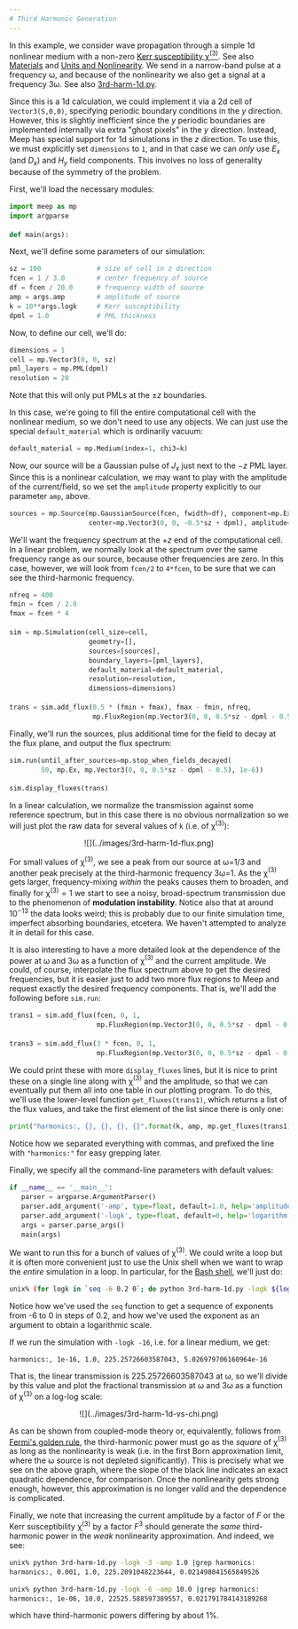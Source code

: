 ```yaml
---
# Third Harmonic Generation
---
```


In this example, we consider wave propagation through a simple 1d nonlinear medium with a non-zero [Kerr susceptibility χ$^{(3)}$](https://en.wikipedia.org/wiki/Kerr_effect). See also [Materials](../Materials.md#nonlinearity) and [Units and Nonlinearity](../Units_and_Nonlinearity.md). We send in a narrow-band pulse at a frequency ω, and because of the nonlinearity we also get a signal at a frequency 3ω. See also [3rd-harm-1d.py](https://github.com/NanoComp/meep/blob/master/python/examples/3rd-harm-1d.py).

Since this is a 1d calculation, we could implement it via a 2d cell of `Vector3(S,0,0)`, specifying periodic boundary conditions in the $y$ direction. However, this is slightly inefficient since the $y$ periodic boundaries are implemented internally via extra "ghost pixels" in the $y$ direction. Instead, Meep has special support for 1d simulations in the $z$ direction. To use this, we must explicitly set `dimensions` to `1`, and in that case we can *only* use $E_x$ (and $D_x$) and $H_y$ field components. This involves no loss of generality because of the symmetry of the problem.

First, we'll load the necessary modules:

```py
import meep as mp
import argparse

def main(args):
```

Next, we'll define some parameters of our simulation:

```py
sz = 100              # size of cell in z direction
fcen = 1 / 3.0        # center frequency of source
df = fcen / 20.0      # frequency width of source
amp = args.amp        # amplitude of source
k = 10**args.logk     # Kerr susceptibility
dpml = 1.0            # PML thickness
```

Now, to define our cell, we'll do:

```py
dimensions = 1
cell = mp.Vector3(0, 0, sz)
pml_layers = mp.PML(dpml)
resolution = 20
```

Note that this will only put PMLs at the $\pm z$ boundaries.

In this case, we're going to fill the entire computational cell with the nonlinear medium, so we don't need to use any objects. We can just use the special `default_material` which is ordinarily vacuum:

```py
default_material = mp.Medium(index=1, chi3=k)
```

Now, our source will be a Gaussian pulse of $J_x$ just next to the $-z$ PML layer. Since this is a nonlinear calculation, we may want to play with the amplitude of the current/field, so we set the `amplitude` property explicitly to our parameter `amp`, above.

```py
sources = mp.Source(mp.GaussianSource(fcen, fwidth=df), component=mp.Ex,
                    center=mp.Vector3(0, 0, -0.5*sz + dpml), amplitude=amp)
```

We'll want the frequency spectrum at the $+z$ end of the computational cell. In a linear problem, we normally look at the spectrum over the same frequency range as our source, because other frequencies are zero. In this case, however, we will look from `fcen/2` to `4*fcen`, to be sure that we can see the third-harmonic frequency.

```py
nfreq = 400
fmin = fcen / 2.0
fmax = fcen * 4

sim = mp.Simulation(cell_size=cell,
                    geometry=[],
                    sources=[sources],
                    boundary_layers=[pml_layers],
                    default_material=default_material,
                    resolution=resolution,
                    dimensions=dimensions)

trans = sim.add_flux(0.5 * (fmin + fmax), fmax - fmin, nfreq,
                     mp.FluxRegion(mp.Vector3(0, 0, 0.5*sz - dpml - 0.5)))
```

Finally, we'll run the sources, plus additional time for the field to decay at the flux plane, and output the flux spectrum:

```py
sim.run(until_after_sources=mp.stop_when_fields_decayed(
        50, mp.Ex, mp.Vector3(0, 0, 0.5*sz - dpml - 0.5), 1e-6))

sim.display_fluxes(trans)
```

In a linear calculation, we normalize the transmission against some reference spectrum, but in this case there is no obvious normalization so we will just plot the raw data for several values of `k` (i.e. of χ$^{(3)}$):

<center>
![](../images/3rd-harm-1d-flux.png)
</center>

For small values of χ$^{(3)}$, we see a peak from our source at ω=1/3 and another peak precisely at the third-harmonic frequency 3ω=1. As the χ$^{(3)}$ gets larger, frequency-mixing *within* the peaks causes them to broaden, and finally for χ$^{(3)}=1$ we start to see a noisy, broad-spectrum transmission due to the phenomenon of **modulation instability**. Notice also that at around $10^{-13}$ the data looks weird; this is probably due to our finite simulation time, imperfect absorbing boundaries, etcetera. We haven't attempted to analyze it in detail for this case.

It is also interesting to have a more detailed look at the dependence of the power at ω and 3ω as a function of χ$^{(3)}$ and the current amplitude. We could, of course, interpolate the flux spectrum above to get the desired frequencies, but it is easier just to add two more flux regions to Meep and request exactly the desired frequency components. That is, we'll add the following before `sim.run`:

```py
trans1 = sim.add_flux(fcen, 0, 1,
                      mp.FluxRegion(mp.Vector3(0, 0, 0.5*sz - dpml - 0.5)))

trans3 = sim.add_flux(3 * fcen, 0, 1,
                      mp.FluxRegion(mp.Vector3(0, 0, 0.5*sz - dpml - 0.5)))
```

We could print these with more `display_fluxes` lines, but it is nice to print these on a single line along with χ$^{(3)}$ and the amplitude, so that we can eventually put them all into one table in our plotting program. To do this, we'll use the lower-level function `get_fluxes(trans1)`, which returns a list of the flux values, and take the first element of the list since there is only one:

```py
print("harmonics:, {}, {}, {}, {}".format(k, amp, mp.get_fluxes(trans1)[0], mp.get_fluxes(trans3)[0]))
```

Notice how we separated everything with commas, and prefixed the line with `"harmonics:"` for easy grepping later.

Finally, we specify all the command-line parameters with default values:

```py
if __name__ == '__main__':
   parser = argparse.ArgumentParser()
   parser.add_argument('-amp', type=float, default=1.0, help='amplitude of source')
   parser.add_argument('-logk', type=float, default=0, help='logarithm of Kerr susceptibility')
   args = parser.parse_args()
   main(args)
```

We want to run this for a bunch of values of χ$^{(3)}$. We could write a loop but it is often more convenient just to use the Unix shell when we want to wrap the *entire* simulation in a loop. In particular, for the [Bash shell](https://en.wikipedia.org/wiki/Bash_(Unix_shell)), we'll just do:

```sh
unix% (for logk in `seq -6 0.2 0`; do python 3rd-harm-1d.py -logk ${logk} |grep harmonics:; done) | tee harmonics.dat
```

Notice how we've used the `seq` function to get a sequence of exponents from -6 to 0 in steps of 0.2, and how we've used the exponent as an argument to obtain a logarithmic scale.

If we run the simulation with `-logk -16`, i.e. for a linear medium, we get:

```
harmonics:, 1e-16, 1.0, 225.25726603587043, 5.026979706160964e-16
```

That is, the linear transmission is 225.25726603587043 at ω, so we'll divide by this value and plot the fractional transmission at ω and 3ω as a function of χ$^{(3)}$ on a log-log scale:

<center>
![](../images/3rd-harm-1d-vs-chi.png)
</center>

As can be shown from coupled-mode theory or, equivalently, follows from [Fermi's golden rule](https://en.wikipedia.org/wiki/Fermi's_golden_rule), the third-harmonic power must go as the *square* of χ$^{(3)}$ as long as the nonlinearity is weak (i.e. in the first Born approximation limit, where the ω source is not depleted significantly). This is precisely what we see on the above graph, where the slope of the black line indicates an exact quadratic dependence, for comparison. Once the nonlinearity gets strong enough, however, this approximation is no longer valid and the dependence is complicated.

Finally, we note that increasing the current amplitude by a factor of $F$ or the Kerr susceptibility χ$^{(3)}$ by a factor $F^3$ should generate the *same* third-harmonic power in the *weak* nonlinearity approximation. And indeed, we see:

```sh
unix% python 3rd-harm-1d.py -logk -3 -amp 1.0 |grep harmonics:
harmonics:, 0.001, 1.0, 225.2091048223644, 0.021498041565849526
```

```sh
unix% python 3rd-harm-1d.py -logk -6 -amp 10.0 |grep harmonics:
harmonics:, 1e-06, 10.0, 22525.588597389557, 0.021791784143189268
```

which have third-harmonic powers differing by about 1%.
